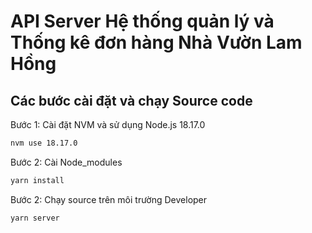 # API Server Hệ thống quản lý và Thống kê đơn hàng Nhà Vườn Lam Hồng

## Các bước cài đặt và chạy Source code

Bước 1: Cài đặt NVM và sử dụng Node.js 18.17.0

```bash
nvm use 18.17.0
```

Bước 2: Cài Node_modules

```bash
yarn install
```

Bước 2: Chạy source trên môi trường Developer

```bash
yarn server
```
